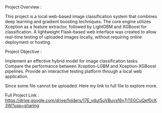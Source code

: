 Project Overview :

This project is a local web-based image classification system that combines deep learning and gradient boosting techniques. The core engine utilizes Xception as a feature extractor, followed by LightGBM and XGBoost for classification. A lightweight Flask-based web interface was created to allow real-time testing of uploaded images locally, without requiring online deployment or hosting.

Project Objective :

Implement an effective hybrid model for image classification tasks.
Compare the performance between Xception-LGBM and Xception-XGBoost pipelines.
Provide an interactive testing platform through a local web application.

Since some file cannot be uploaded. Here my link to full file to explore more.

Full Project Link : https://drive.google.com/drive/folders/17E_ydut5uVBuvsf6v7jTEGCuQef0cK3W?usp=sharing

